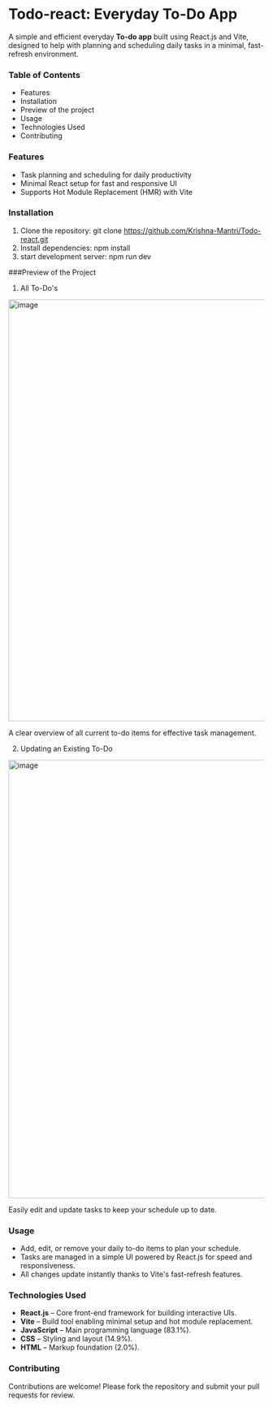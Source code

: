 # Todo-react: Everyday To-Do App

A simple and efficient everyday **To-do app** built using React.js and Vite, designed to help with planning and scheduling daily tasks in a minimal, fast-refresh environment.

### Table of Contents

- Features
- Installation
- Preview of the project
- Usage
- Technologies Used
- Contributing

### Features

- Task planning and scheduling for daily productivity
- Minimal React setup for fast and responsive UI
- Supports Hot Module Replacement (HMR) with Vite

### Installation

1. Clone the repository: git clone https://github.com/Krishna-Mantri/Todo-react.git
2. Install dependencies: npm install
3. start development server: npm run dev

###Preview of the Project
1) All To-Do's


<img width="729" height="831" alt="image" src="https://github.com/user-attachments/assets/e16ca0dd-ad73-41bc-99c6-78ded6925f2e" />


A clear overview of all current to-do items for effective task management.

2) Updating an Existing To-Do



<img width="607" height="863" alt="image" src="https://github.com/user-attachments/assets/ae7560e6-7415-4d35-9353-99e29146935f" />


Easily edit and update tasks to keep your schedule up to date.


### Usage

- Add, edit, or remove your daily to-do items to plan your schedule.
- Tasks are managed in a simple UI powered by React.js for speed and responsiveness.
- All changes update instantly thanks to Vite's fast-refresh features.

### Technologies Used

- **React.js** – Core front-end framework for building interactive UIs.
- **Vite** – Build tool enabling minimal setup and hot module replacement.
- **JavaScript** – Main programming language (83.1%).
- **CSS** – Styling and layout (14.9%).
- **HTML** – Markup foundation (2.0%).

### Contributing

Contributions are welcome! Please fork the repository and submit your pull requests for review.


